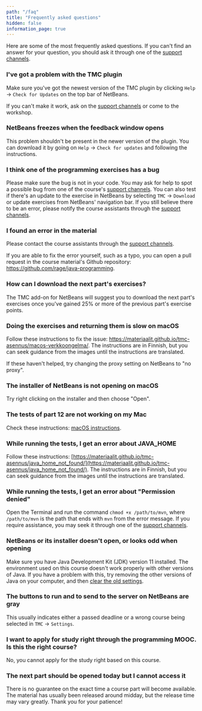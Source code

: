 ```yaml
---
path: "/faq"
title: "Frequently asked questions"
hidden: false
information_page: true
---
```


Here are some of the most frequently asked questions. If you can't find an answer for your question, you should ask it through one of the [support channels](/support-and-assistance).

<table-of-contents></table-of-contents>

### I've got a problem with the TMC plugin

Make sure you've got the newest version of the TMC plugin by clicking `Help` -> `Check for Updates` on the top bar of NetBeans.

If you can't make it work, ask on the [support channels](/support-and-assistance) or come to the workshop.

### NetBeans freezes when the feedback window opens

This problem shouldn't be present in the newer version of the plugin. You can download it by going on `Help` &rarr; `Check for updates` and following the instructions.

### I think one of the programming exercises has a bug

Please make sure the bug is not in your code. You may ask for help to spot a possible bug from one of the course's [support channels](/support-and-assistance). You can also test if there's an update to the exercise in NetBeans by selecting `TMC` &rarr; `Download` or update exercises from NetBeans' navigation bar. If you still believe there to be an error, please notify the course assistants through the [support channels](/support-and-assistance).

### I found an error in the material

Please contact the course assistants through the [support channels](/support-and-assistance).

If you are able to fix the error yourself, such as a typo, you can open a pull request in the course material's Github repository: https://github.com/rage/java-programming.

### How can I download the next part's exercises?

The TMC add-on for NetBeans will suggest you to download the next part's exercises once you've gained 25% or more of the previous part's exercise points.

### Doing the exercises and returning them is slow on macOS

Follow these instructions to fix the issue: https://materiaalit.github.io/tmc-asennus/macos-verkkoongelma/. The instructions are in Finnish, but you can seek guidance from the images until the instructions are translated.

If these haven't helped, try changing the proxy setting on NetBeans to "no proxy".

### The installer of NetBeans is not opening on macOS

Try right clicking on the installer and then choose "Open".

### The tests of part 12 are not working on my Mac

Check these instructions: [macOS instructions](/macos-ohjeet).

### While running the tests, I get an error about JAVA_HOME

Follow these instructions: [https://materiaalit.github.io/tmc-asennus/java_home_not_found/](https://materiaalit.github.io/tmc-asennus/java_home_not_found/). The instructions are in Finnish, but you can seek guidance from the images until the instructions are translated.

### While running the tests, I get an error about "Permission denied"

Open the Terminal and run the command `chmod +x /path/to/mvn`, where `/path/to/mvn` is the path that ends with `mvn` from the error message. If you require assistance, you may seek it through one of the [support channels](/support-and-assistance).

### NetBeans or its installer doesn't open, or looks odd when opening

Make sure you have Java Development Kit (JDK) version 11 installed. The environment used on this course doesn't work properly with other versions of Java. If you have a problem with this, try removing the other versions of Java on your computer, and then [clear the old settings](/remove-netbeans-settings).

### The buttons to run and to send to the server on NetBeans are gray

This usually indicates either a passed deadline or a wrong course being selected in `TMC` &rarr; `Settings`.

### I want to apply for study right through the programming MOOC. Is this the right course?

No, you cannot apply for the study right based on this course.

### The next part should be opened today but I cannot access it

There is no guarantee on the exact time a course part will become available. The material has usually been released around midday, but the release time may vary greatly. Thank you for your patience!
